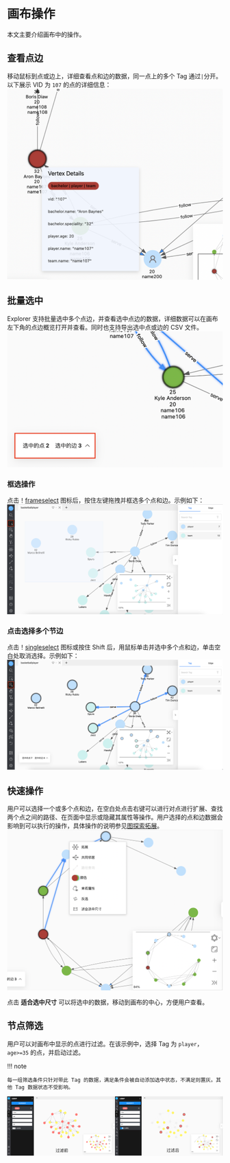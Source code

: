 # 画布操作

本文主要介绍画布中的操作。

## 查看点边

移动鼠标到点或边上，详细查看点和边的数据，同一点上的多个 Tag 通过`|`分开。以下展示 VID 为 `107` 的点的详细信息：
![show](../figs/ex-ug-024-1.png)

## 批量选中

Explorer 支持批量选中多个点边，并查看选中点边的数据，详细数据可以在画布左下角的点边概览打开并查看。同时也支持导出选中点或边的 CSV 文件。
![review](../figs/ex-ug-027-1.png)

### 框选操作

点击！[frameselect](../figs/nav-frameSelect.png) 图标后，按住左键拖拽并框选多个点和边。示例如下：
![select](../figs/ex-ug-023.png)

### 点击选择多个节边

点击！[singleselect](../figs/nav-singleSelect.png) 图标或按住 Shift 后，用鼠标单击并选中多个点和边，单击空白处取消选择。示例如下：
![select](../figs/ex-ug-025.png)

## 快速操作

用户可以选择一个或多个点和边，在空白处点击右键可以进行对点进行扩展、查找两个点之间的路径、在页面中显示或隐藏其属性等操作。用户选择的点和边数据会影响到可以执行的操作，具体操作的说明参见[图探索拓展](../operation-guide/ex-ug-graph-exploration.md)。
![quick](../figs/ex-ug-026-1.png)

点击 **适合选中尺寸** 可以将选中的数据，移动到画布的中心，方便用户查看。

## 节点筛选

用户可以对画布中显示的点进行过滤。在该示例中，选择 Tag 为 `player`，`age>=35` 的点，并启动过滤。

!!! note
    
    每一组筛选条件只针对带此 Tag 的数据，满足条件会被自动添加选中状态，不满足则置灰。其他 Tag 数据状态不受影响。

![filter](../figs/ex-ug-029.png)
